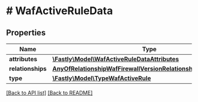 # # WafActiveRuleData

## Properties

Name | Type | Description | Notes
------------ | ------------- | ------------- | -------------
**attributes** | [**\Fastly\Model\WafActiveRuleDataAttributes**](WafActiveRuleDataAttributes.md) |  | [optional]
**relationships** | [**AnyOfRelationshipWafFirewallVersionRelationshipWafRuleRevision**](AnyOfRelationshipWafFirewallVersionRelationshipWafRuleRevision.md) |  | [optional]
**type** | [**\Fastly\Model\TypeWafActiveRule**](TypeWafActiveRule.md) |  | [optional]

[[Back to API list]](../../README.md#endpoints) [[Back to README]](../../README.md)

